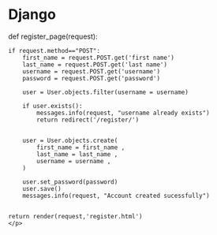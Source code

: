 <h1> Django </h1>
<p>

def register_page(request):

    if request.method=="POST":
        first_name = request.POST.get('first name')
        last_name = request.POST.get('last name')
        username = request.POST.get('username')
        password = request.POST.get('password')
        
        user = User.objects.filter(username = username)

        if user.exists():
            messages.info(request, "username already exists")
            return redirect('/register/')
            

        user = User.objects.create(
            first_name = first_name ,
            last_name = last_name ,
            username = username ,
        )

        user.set_password(password)
        user.save()
        messages.info(request, "Account created sucessfully")


    return render(request,'register.html')
    </p>
